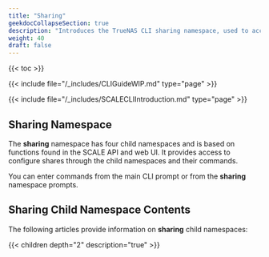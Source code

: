 ```yaml
---
title: "Sharing"
geekdocCollapseSection: true
description: "Introduces the TrueNAS CLI sharing namespace, used to access child namespaces and commands including iscsi, nfs, smb, and webdav." 
weight: 40
draft: false
---
```


{{< toc >}}



{{< include file="/_includes/CLIGuideWIP.md" type="page" >}}

{{< include file="/_includes/SCALECLIIntroduction.md" type="page" >}}

## Sharing Namespace

The **sharing** namespace has four child namespaces and is based on functions found in the SCALE API and web UI. 
It provides access to configure shares through the child namespaces and their commands.

You can enter commands from the main CLI prompt or from the **sharing** namespace prompts.

## Sharing Child Namespace Contents
The following articles provide information on **sharing** child namespaces:

{{< children depth="2" description="true" >}}
